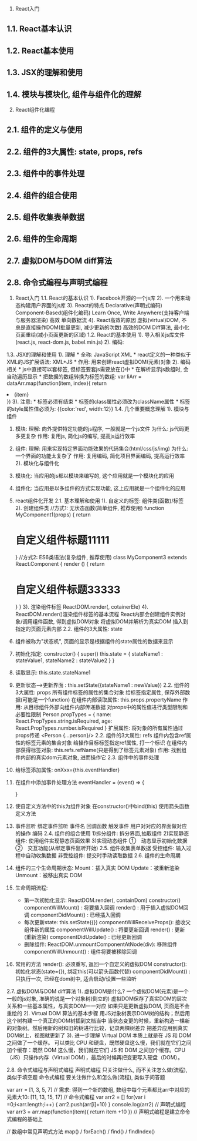 1. React入门
## 1.1. React基本认识
## 1.2. React基本使用
## 1.3. JSX的理解和使用
## 1.4. 模块与模块化, 组件与组件化的理解
2. React组件化编程
## 2.1. 组件的定义与使用
## 2.2. 组件的3大属性: state, props, refs
## 2.3. 组件中的事件处理
## 2.4. 组件的组合使用
## 2.5. 组件收集表单数据
## 2.6. 组件的生命周期
## 2.7. 虚拟DOM与DOM diff算法
## 2.8. 命令式编程与声明式编程
1. React入门
1.1. React的基本认识
1). Facebook开源的一个js库
2). 一个用来动态构建用户界面的js库
3). React的特点
	Declarative(声明式编码)
	Component-Based(组件化编码)
	Learn Once, Write Anywhere(支持客户端与服务器渲染)
	高效
	单向数据流
4). React高效的原因
	虚拟(virtual)DOM, 不总是直接操作DOM(批量更新, 减少更新的次数) 
	高效的DOM Diff算法, 最小化页面重绘(减小页面更新的区域)
1.2. React的基本使用
1). 导入相关js库文件(react.js, react-dom.js, babel.min.js)
2). 编码:
	<div id="container"></div>
	<script type="text/babel">
		var aa = 123#  #
		var bb = 'test'
		ReactDOM.render(<h1 id={bb}>{aa}</h1>, containerDOM)
	</script>
1.3. JSX的理解和使用
1). 理解
	* 全称: JavaScript XML
	* react定义的一种类似于XML的JS扩展语法: XML+JS
	* 作用: 用来创建react虚拟DOM(元素)对象
2). 编码相关
	* js中直接可以套标签, 但标签要套js需要放在{}中
	* 在解析显示js数组时, 会自动遍历显示
	* 把数据的数组转换为标签的数组: 
		var liArr = dataArr.map(function(item, index){
			return <li key={index}>{item}</li>
		})
3). 注意:
    * 标签必须有结束
    * 标签的class属性必须改为className属性
    * 标签的style属性值必须为: {{color:'red', width:12}}
1.4. 几个重要概念理解
1). 模块与组件
1. 模块:
  	理解: 向外提供特定功能的js程序, 一般就是一个js文件
  	为什么: js代码更多更复杂
  	作用: 复用js, 简化js的编写, 提高js运行效率
2. 组件: 
	理解: 用来实现特定界面功能效果的代码集合(html/css/js/img)
  	为什么: 一个界面的功能太复杂了
  	作用: 复用编码, 简化项目界面编码, 提高运行效率
2). 模块化与组件化
1. 模块化:
	当应用的js都以模块来编写的, 这个应用就是一个模块化的应用
2. 组件化:
	当应用是以多组件的方式实现功能, 这上应用就是一个组件化的应用
2. react组件化开发
2.1. 基本理解和使用
1). 自定义的标签: 组件类(函数)/标签
2). 创建组件类
	//方式1: 无状态函数(简单组件, 推荐使用)
	function MyComponent1(props) {
		return <h1>自定义组件标题11111</h1>
	}
	//方式2: ES6类语法(复杂组件, 推荐使用)
	class MyComponent3 extends React.Component {
		render () {
		  return <h1>自定义组件标题33333</h1>
		}
	}
3). 渲染组件标签
	ReactDOM.render(<MyComp />,  cotainerEle)
4). ReactDOM.render()渲染组件标签的基本流程
	React内部会创建组件实例对象/调用组件函数, 得到虚拟DOM对象
	将虚拟DOM并解析为真实DOM
	插入到指定的页面元素内部
2.2. 组件的3大属性: state
1. 组件被称为"状态机", 页面的显示是根据组件的state属性的数据来显示
2. 初始化指定:
    constructor() {
      super()
      this.state = {
        stateName1 : stateValue1,
        stateName2 : stateValue2
      }
    }
3. 读取显示: 
    this.state.stateName1
4. 更新状态-->更新界面 : 
    this.setState({stateName1 : newValue})
2.2. 组件的3大属性: props
所有组件标签的属性的集合对象
给标签指定属性, 保存外部数据(可能是一个function)
在组件内部读取属性: this.props.propertyName
作用: 从目标组件外部向组件内部传递数据
对props中的属性值进行类型限制和必要性限制
	Person.propTypes = {
		name: React.PropTypes.string.isRequired,
		age: React.PropTypes.number.isRequired
	}
扩展属性: 将对象的所有属性通过props传递
    <Person {...person}/>
2.2. 组件的3大属性: refs
组件内包含ref属性的标签元素的集合对象
给操作目标标签指定ref属性, 打一个标识
在组件内部获得标签对象: this.refs.refName(只是得到了标签元素对象)
作用: 找到组件内部的真实dom元素对象, 进而操作它
2.3. 组件中的事件处理
1. 给标签添加属性: onXxx={this.eventHandler}
2. 在组件中添加事件处理方法
    eventHandler = (event) => {
                
    }
3. 使自定义方法中的this为组件对象
  	在constructor()中bind(this)
  	使用箭头函数定义方法
4. 事件监听
	绑定事件监听
		事件名
		回调函数
	触发事件
		用户对对应的界面做对应的操作
		编码
2.4. 组件的组合使用
1)拆分组件: 拆分界面,抽取组件
2)实现静态组件: 使用组件实现静态页面效果
3)实现动态组件
	①　动态显示初始化数据
	②　交互功能(从绑定事件监听开始)
2.5. 组件收集表单数据
受控组件: 输入过程中自动收集数据
非受控组件: 提交时手动读取数据
2.6. 组件的生命周期
1. 组件的三个生命周期状态:
	Mount：插入真实 DOM
	Update：被重新渲染
	Unmount：被移出真实 DOM
2. 生命周期流程:
	* 第一次初始化显示: ReactDOM.render(<Xxx/>, containDom)
		constructor()
		componentWillMount() : 将要插入回调
		render() : 用于插入虚拟DOM回调
		componentDidMount() : 已经插入回调
	* 每次更新state: this.setState({})
	    componentWillReceiveProps(): 接收父组件新的属性
	    componentWillUpdate() : 将要更新回调
	    render() : 更新(重新渲染)
	    componentDidUpdate() : 已经更新回调
	* 删除组件: ReactDOM.unmountComponentAtNode(div): 移除组件
		componentWillUnmount() : 组件将要被移除回调
3. 常用的方法
	render(): 必须重写, 返回一个自定义的虚拟DOM
  	constructor(): 初始化状态(state={}), 绑定this(可以箭头函数代替)
  	componentDidMount() : 只执行一次, 已经在dom树中, 适合启动/设置一些监听


2.7. 虚拟DOM与DOM diff算法
1). 虚拟DOM是什么?
一个虚拟DOM(元素)是一个一般的js对象, 准确的说是一个对象树(倒立的)
虚拟DOM保存了真实DOM的层次关系和一些基本属性，与真实DOM一一对应
如果只是更新虚拟DOM, 页面是不会重绘的
2). Virtual DOM 算法的基本步骤
用JS对象树表示DOM树的结构；然后用这个树构建一个真正的DOM树插到文档当中
当状态变更的时候，重新构造一棵新的对象树。然后用新的树和旧的树进行比较，记录两棵树差异
把差异应用到真实DOM树上，视图就更新了
3). 进一步理解
Virtual DOM 本质上就是在 JS 和 DOM 之间做了一个缓存。
可以类比 CPU 和硬盘，既然硬盘这么慢，我们就在它们之间加个缓存：既然 DOM 这么慢，我们就在它们 JS 和 DOM 之间加个缓存。CPU（JS）只操作内存（Virtual DOM），最后的时候再把变更写入硬盘（DOM）。


2.8. 命令式编程与声明式编程
声明式编程
	只关注做什么, 而不关注怎么做(流程),  类似于填空题
命令式编程
	要关注做什么和怎么做(流程), 类似于问答题

var arr = [1, 3, 5, 7]
// 需求: 得到一个新的数组, 数组中每个元素都比arr中对应的元素大10: [11, 13, 15, 17]
// 命令式编程
var arr2 = []
for(var i =0;i<arr.length;i++) {
	arr2.push(arr[i]+10)
}
console.log(arr2)
// 声明式编程
var arr3 = arr.map(function(item){
	return item +10
})
// 声明式编程是建立命令式编程的基础上

// 数组中常见声明式方法
	map() / forEach() / find() / findIndex()
